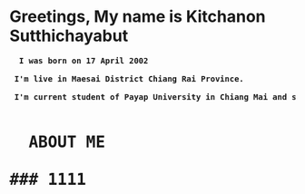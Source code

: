 # Greetings, My name is Kitchanon Sutthichayabut
<pre> <b> I was born on 17 April 2002

<b> I'm live in Maesai District Chiang Rai Province.

<b> I'm current student of Payap University in Chiang Mai and study on Hospitality Industry Managment

<h1> <b> ABOUT ME

### 1111
